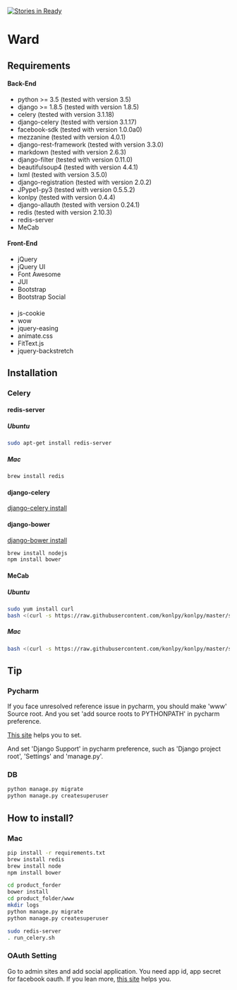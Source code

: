 [![Stories in Ready](https://badge.waffle.io/egaoneko/fb_archive.png?label=ready&title=Ready)](https://waffle.io/egaoneko/fb_archive)

# Ward

## Requirements

#### Back-End

* python >= 3.5 (tested with version 3.5)
* django >= 1.8.5 (tested with version 1.8.5)
* celery (tested with version 3.1.18)
* django-celery (tested with version 3.1.17)
* facebook-sdk (tested with version 1.0.0a0)
* mezzanine (tested with version 4.0.1)
* django-rest-framework (tested with version 3.3.0)
* markdown (tested with version 2.6.3)
* django-filter (tested with version 0.11.0)
* beautifulsoup4 (tested with version 4.4.1)
* lxml (tested with version 3.5.0)
* django-registration (tested with version 2.0.2)
* JPype1-py3 (tested with version 0.5.5.2)
* konlpy (tested with version 0.4.4)
* django-allauth (tested with version 0.24.1)
* redis (tested with version 2.10.3)
* redis-server
* MeCab

#### Front-End

* jQuery
* jQuery UI
* Font Awesome
* JUI
* Bootstrap
* Bootstrap Social

####

* js-cookie
* wow
* jquery-easing
* animate.css
* FitText.js
* jquery-backstretch

## Installation

### Celery

#### redis-server

##### Ubuntu

```bash
sudo apt-get install redis-server
```

##### Mac

```bash
brew install redis
```


#### django-celery

[django-celery install](http://docs.celeryproject.org/en/latest/django/first-steps-with-django.html#using-the-django-orm-cache-as-a-result-backend)


#### django-bower

[django-bower install](https://django-bower.readthedocs.org/en/latest/installation.html)

```bash
brew install nodejs
npm install bower
```

#### MeCab

##### Ubuntu

```bash
sudo yum install curl
bash <(curl -s https://raw.githubusercontent.com/konlpy/konlpy/master/scripts/mecab.sh)
```

##### Mac

```bash
bash <(curl -s https://raw.githubusercontent.com/konlpy/konlpy/master/scripts/mecab.sh)
```

## Tip

### Pycharm

If you face unresolved reference issue in pycharm, you should make 'www' Source root. And you set 'add source roots to PYTHONPATH' in pycharm preference.

[This site](http://stackoverflow.com/questions/21236824/unresolved-reference-issue-in-pycharm) helps you to set.

And set 'Django Support' in pycharm preference, such as 'Django project root', 'Settings' and 'manage.py'.


### DB

```bash
python manage.py migrate
python manage.py createsuperuser
```


## How to install?

### Mac

```bash
pip install -r requirements.txt
brew install redis
brew install node
npm install bower

cd product_forder
bower install
cd product_folder/www
mkdir logs
python manage.py migrate
python manage.py createsuperuser

sudo redis-server
. run_celery.sh
```

### OAuth Setting

Go to admin sites and add social application.
You need app id, app secret for facebook oauth.
If you lean more, [this site](https://godjango.com/65-starting-with-django-allauth/) helps you.